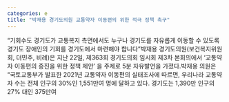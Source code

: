 ```yaml
---
categories: e
title: "박재용 경기도의원 교통약자 이동편의 위한 적극 정책 촉구"
---
```

“기회수도 경기도가 교통복지 측면에서도 누구나 경기도를 자유롭게 이동할 수 있도록 경기도 장애인의 기회를 경기도에서 마련해야 합니다”박재용 경기도의원(보건복지위원회, 더민주, 비례)은 지난 22일, 제363회 경기도의회 임시회 제3차 본회의에서 ‘교통약자 이동편의 증진을 위한 정책 제안’ 을 주제로 5분 자유발언을 가졌다.박재용 의원은 “국토교통부가 발표한 2021년 교통약자 이동편의 실태조사에 따르면, 우리나라 교통약자 수는 전체 인구의 30%인 1,551만여 명에 달하고 있다. 경기도는 1,390만 인구의 27% 대인 375만여